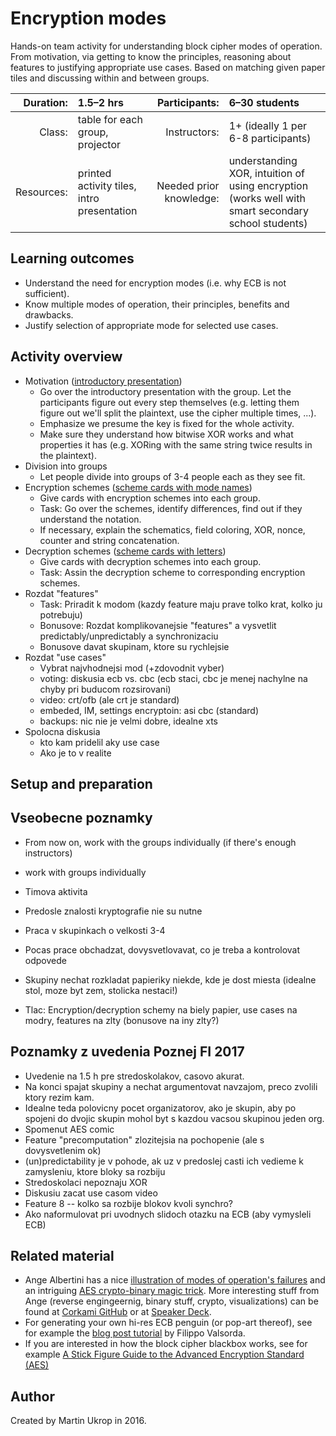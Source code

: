 # Encryption modes

Hands-on team activity for understanding block cipher modes of operation. From motivation, via getting to know the principles, reasoning about features to justifying appropriate use cases. Based on matching given paper tiles and discussing within and between groups.

| Duration:  | 1.5–2 hrs                          | Participants: | 6–30 students |
| ---------: | :--------------------------------- | ------------: | :------------ |
| Class:     | table for each group, projector    | Instructors:  | 1+ (ideally 1 per 6-8 participants) |
| Resources: | printed activity tiles, intro presentation | Needed prior knowledge: | understanding XOR, intuition of using encryption (works well with smart secondary school students) |

## Learning outcomes

* Understand the need for encryption modes (i.e. why ECB is not sufficient).
* Know multiple modes of operation, their principles, benefits and drawbacks.
* Justify selection of appropriate mode for selected use cases.

## Activity overview

* Motivation ([introductory presentation](slides.pdf))
  * Go over the introductory presentation with the group. Let the participants figure out every step themselves (e.g. letting them figure out we'll split the plaintext, use the cipher multiple times, ...).
  * Emphasize we presume the key is fixed for the whole activity.
  * Make sure they understand how bitwise XOR works and what properties it has (e.g. XORing with the same string twice results in the plaintext).
* Division into groups
  * Let people divide into groups of 3-4 people each as they see fit.
* Encryption schemes ([scheme cards with mode names](cards.pdf))
  * Give cards with encryption schemes into each group.
  * Task: Go over the schemes, identify differences, find out if they understand the notation.
  * If necessary, explain the schematics, field coloring, XOR, nonce, counter and string concatenation.
* Decryption schemes ([scheme cards with letters](cards.pdf))
  * Give cards with decryption schemes into each group.
  * Task: Assin the decryption scheme to corresponding encryption schemes.
* Rozdat "features"
  * Task: Priradit k modom (kazdy feature maju prave tolko krat, kolko ju potrebuju)
  * Bonusove: Rozdat komplikovanejsie "features"  a vysvetlit predictably/unpredictably a synchronizaciu
  * Bonusove davat skupinam, ktore su rychlejsie
* Rozdat "use cases"
  * Vybrat najvhodnejsi mod (+zdovodnit vyber)
  * voting: diskusia ecb vs. cbc (ecb staci, cbc je menej nachylne na chyby pri buducom rozsirovani)
  * video: crt/ofb (ale crt je standard)
  * embeded, IM, settings encryptoin: asi cbc (standard)
  * backups: nic nie je velmi dobre, idealne xts
* Spolocna diskusia
  * kto kam pridelil aky use case
  * Ako je to v realite

## Setup and preparation

## Vseobecne poznamky

  * From now on, work with the groups individually (if there's enough instructors)
  * work with groups individually

* Timova aktivita
* Predosle znalosti kryptografie nie su nutne
* Praca v skupinkach o velkosti 3-4
* Pocas prace obchadzat, dovysvetlovavat, co je treba a kontrolovat odpovede
* Skupiny nechat rozkladat papieriky niekde, kde je dost miesta (idealne stol, moze byt zem, stolicka nestaci!)
* Tlac: Encryption/decryption schemy na biely papier, use cases na modry, features na zlty (bonusove na iny zlty?)

## Poznamky z uvedenia Poznej FI 2017

* Uvedenie na 1.5 h pre stredoskolakov, casovo akurat.
* Na konci spajat skupiny a nechat argumentovat navzajom, preco zvolili ktory rezim kam.
* Idealne teda polovicny pocet organizatorov, ako je skupin, aby po spojeni do dvojic skupin mohol byt s kazdou vacsou skupinou jeden org.
* Spomenut AES comic
* Feature "precomputation" zlozitejsia na pochopenie (ale s dovysvetlenim ok)
* (un)predictability je v pohode, ak uz v predoslej casti ich vedieme k zamysleniu, ktore bloky sa rozbiju
* Stredoskolaci nepoznaju XOR
* Diskusiu zacat use casom video
* Feature 8 -- kolko sa rozbije blokov kvoli synchro?
* Ako naformulovat pri uvodnych slidoch otazku na ECB (aby vymysleli ECB)

## Related material

* Ange Albertini has a nice [illustration of modes of operation's failures](https://raw.githubusercontent.com/corkami/pics/master/binary/CryptoModes.png) and an intriguing [AES crypto-binary magic trick](https://speakerdeck.com/ange/when-aes-equals-episode-v). More interesting stuff from Ange (reverse engingeernig, binary stuff, crypto, visualizations) can be found at [Corkami GitHub](https://github.com/corkami) or at [Speaker Deck](https://speakerdeck.com/ange).
* For generating your own hi-res ECB penguin (or pop-art thereof), see for example the [blog post tutorial](https://blog.filippo.io/the-ecb-penguin/) by Filippo Valsorda.
* If you are interested in how the block cipher blackbox works, see for example [A Stick Figure Guide to the Advanced Encryption Standard (AES)](http://www.moserware.com/2009/09/stick-figure-guide-to-advanced.html)

## Author

Created by Martin Ukrop in 2016.
